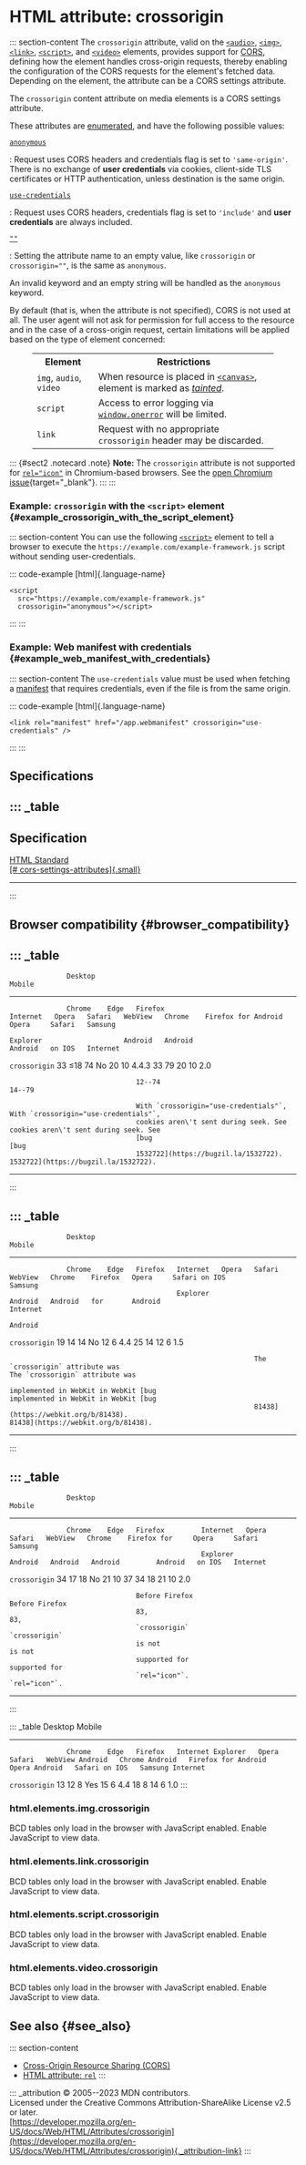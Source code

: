

# HTML attribute: crossorigin



::: section-content
The `crossorigin` attribute, valid on the [`<audio>`](../element/audio),
[`<img>`](../element/img), [`<link>`](../element/link),
[`<script>`](../element/script), and [`<video>`](../element/video)
elements, provides support for
[CORS](https://developer.mozilla.org/en-US/docs/Web/HTTP/CORS), defining
how the element handles cross-origin requests, thereby enabling the
configuration of the CORS requests for the element\'s fetched data.
Depending on the element, the attribute can be a CORS settings
attribute.

The `crossorigin` content attribute on media elements is a CORS settings
attribute.

These attributes are
[enumerated](https://developer.mozilla.org/en-US/docs/Glossary/Enumerated),
and have the following possible values:

[`anonymous`](#anonymous)

:   Request uses CORS headers and credentials flag is set to
    `'same-origin'`. There is no exchange of **user credentials** via
    cookies, client-side TLS certificates or HTTP authentication, unless
    destination is the same origin.

[`use-credentials`](#use-credentials)

:   Request uses CORS headers, credentials flag is set to `'include'`
    and **user credentials** are always included.

[`""`](#sect1)

:   Setting the attribute name to an empty value, like `crossorigin` or
    `crossorigin=""`, is the same as `anonymous`.

An invalid keyword and an empty string will be handled as the
`anonymous` keyword.

By default (that is, when the attribute is not specified), CORS is not
used at all. The user agent will not ask for permission for full access
to the resource and in the case of a cross-origin request, certain
limitations will be applied based on the type of element concerned:

<figure class="table-container">
<div class="_table">
<table class="no-markdown">
<tbody>
<tr class="header">
<th class="header">Element</th>
<th class="header">Restrictions</th>
</tr>

<tr class="odd">
<td><code>img</code>, <code>audio</code>, <code>video</code></td>
<td>When resource is placed in <a
href="../element/canvas"><code>&lt;canvas&gt;</code></a>, element is
marked as <a
href="../cors_enabled_image#security_and_tainted_canvases"><em>tainted</em></a>.</td>
</tr>
<tr class="even">
<td><code>script</code></td>
<td>Access to error logging via <a
href="https://developer.mozilla.org/en-US/docs/Web/API/Window/error_event"><code>window.onerror</code></a>
will be limited.</td>
</tr>
<tr class="odd">
<td><code>link</code></td>
<td>Request with no appropriate <code>crossorigin</code> header may be
discarded.</td>
</tr>
</tbody>
</table>

</figure>

::: {#sect2 .notecard .note}
**Note:** The `crossorigin` attribute is not supported for
[`rel="icon"`](rel#icon) in Chromium-based browsers. See the [open
Chromium issue](https://crbug.com/1121645){target="_blank"}.
:::
:::

### Example: `crossorigin` with the `<script>` element {#example_crossorigin_with_the_script_element}

::: section-content
You can use the following [`<script>`](../element/script) element to
tell a browser to execute the `https://example.com/example-framework.js`
script without sending user-credentials.

::: code-example
[html]{.language-name}

``` {signature="gmqRYTcssVuwG1FefnItqBu/UE7w3Jg+n1G/xD9L18g=" data-language="html"}
<script
  src="https://example.com/example-framework.js"
  crossorigin="anonymous"></script>
```
:::
:::

### Example: Web manifest with credentials {#example_web_manifest_with_credentials}

::: section-content
The `use-credentials` value must be used when fetching a
[manifest](https://developer.mozilla.org/en-US/docs/Web/Manifest) that
requires credentials, even if the file is from the same origin.

::: code-example
[html]{.language-name}

``` {signature="qUcPtbg+8FhpveA2KUhgWKnN9kHckcDS7x8ZhcAtFJA=" data-language="html"}
<link rel="manifest" href="/app.webmanifest" crossorigin="use-credentials" />
```
:::
:::

## Specifications

::: _table
  ----------------------------------------------------------------------------------------------------------------------------
  Specification
  ----------------------------------------------------------------------------------------------------------------------------
  [HTML Standard\
  [\#
  cors-settings-attributes]{.small}](https://html.spec.whatwg.org/multipage/urls-and-fetching.html#cors-settings-attributes)

  ----------------------------------------------------------------------------------------------------------------------------
:::

## Browser compatibility {#browser_compatibility}

::: _table
  --------------------------------------------------------------------------------------------------------------------------------------------------------------------------------------------
                  Desktop                                                                             Mobile                                                                        
  --------------- --------- ------ -------------------------------------- ---------- ------- -------- --------- --------- -------------------------------------- --------- -------- ----------
                  Chrome    Edge   Firefox                                Internet   Opera   Safari   WebView   Chrome    Firefox for Android                    Opera     Safari   Samsung
                                                                          Explorer                    Android   Android                                          Android   on IOS   Internet

  `crossorigin`   33        ≤18    74                                     No         20      10       4.4.3     33        79                                     20        10       2.0
                                                                                                                                                                                    
                                   12--74                                                                                 14--79                                                    
                                                                                                                                                                                    
                                   With `crossorigin="use-credentials"`,                                                  With `crossorigin="use-credentials"`,                     
                                   cookies aren\'t sent during seek. See                                                  cookies aren\'t sent during seek. See                     
                                   [bug                                                                                   [bug                                                      
                                   1532722](https://bugzil.la/1532722).                                                   1532722](https://bugzil.la/1532722).                      
  --------------------------------------------------------------------------------------------------------------------------------------------------------------------------------------------
:::

::: _table
  --------------------------------------------------------------------------------------------------------------------------------------------------------------------------------------------
                  Desktop                                                                             Mobile                                                                        
  --------------- --------- ------ --------- ---------- ------- ------------------------------------- --------- --------- --------- --------- ------------------------------------- ----------
                  Chrome    Edge   Firefox   Internet   Opera   Safari                                WebView   Chrome    Firefox   Opera     Safari on IOS                         Samsung
                                             Explorer                                                 Android   Android   for       Android                                         Internet
                                                                                                                          Android                                                   

  `crossorigin`   19        14     14        No         12      6                                     4.4       25        14        12        6                                     1.5
                                                                                                                                                                                    
                                                                The `crossorigin` attribute was                                               The `crossorigin` attribute was       
                                                                implemented in WebKit in WebKit [bug                                          implemented in WebKit in WebKit [bug  
                                                                81438](https://webkit.org/b/81438).                                           81438](https://webkit.org/b/81438).   
  --------------------------------------------------------------------------------------------------------------------------------------------------------------------------------------------
:::

::: _table
  ----------------------------------------------------------------------------------------------------------------------------------------------
                  Desktop                                                      Mobile                                                 
  --------------- --------- ------ --------------- ---------- ------- -------- --------- --------- --------------- --------- -------- ----------
                  Chrome    Edge   Firefox         Internet   Opera   Safari   WebView   Chrome    Firefox for     Opera     Safari   Samsung
                                                   Explorer                    Android   Android   Android         Android   on IOS   Internet

  `crossorigin`   34        17     18              No         21      10       37        34        18              21        10       2.0
                                                                                                                                      
                                   Before Firefox                                                  Before Firefox                     
                                   83,                                                             83,                                
                                   `crossorigin`                                                   `crossorigin`                      
                                   is not                                                          is not                             
                                   supported for                                                   supported for                      
                                   `rel="icon"`.                                                   `rel="icon"`.                      
  ----------------------------------------------------------------------------------------------------------------------------------------------
:::

::: _table
                  Desktop                                                         Mobile                                                                                   
  --------------- --------- ------ --------- ------------------- ------- -------- ----------------- ---------------- --------------------- --------------- --------------- ------------------
                  Chrome    Edge   Firefox   Internet Explorer   Opera   Safari   WebView Android   Chrome Android   Firefox for Android   Opera Android   Safari on IOS   Samsung Internet
  `crossorigin`   13        12     8         Yes                 15      6        4.4               18               8                     14              6               1.0
:::

### html.elements.img.crossorigin

BCD tables only load in the browser with JavaScript enabled. Enable
JavaScript to view data.

### html.elements.link.crossorigin

BCD tables only load in the browser with JavaScript enabled. Enable
JavaScript to view data.

### html.elements.script.crossorigin

BCD tables only load in the browser with JavaScript enabled. Enable
JavaScript to view data.

### html.elements.video.crossorigin

BCD tables only load in the browser with JavaScript enabled. Enable
JavaScript to view data.

## See also {#see_also}

::: section-content
-   [Cross-Origin Resource Sharing
    (CORS)](https://developer.mozilla.org/en-US/docs/Web/HTTP/CORS)
-   [HTML attribute: `rel`](rel)
:::

::: _attribution
© 2005--2023 MDN contributors.\
Licensed under the Creative Commons Attribution-ShareAlike License v2.5
or later.\
[https://developer.mozilla.org/en-US/docs/Web/HTML/Attributes/crossorigin](https://developer.mozilla.org/en-US/docs/Web/HTML/Attributes/crossorigin){._attribution-link}
:::
